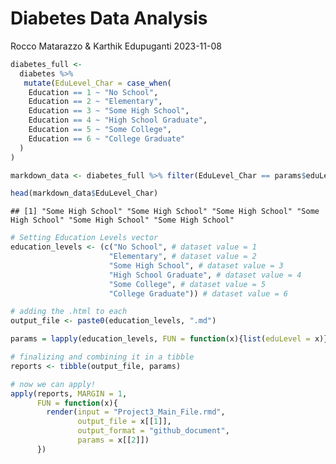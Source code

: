 Diabetes Data Analysis
================
Rocco Matarazzo & Karthik Edupuganti
2023-11-08

``` r
diabetes_full <- 
  diabetes %>% 
   mutate(EduLevel_Char = case_when(
    Education == 1 ~ "No School",
    Education == 2 ~ "Elementary",
    Education == 3 ~ "Some High School",
    Education == 4 ~ "High School Graduate",
    Education == 5 ~ "Some College",
    Education == 6 ~ "College Graduate"
  )
)

markdown_data <- diabetes_full %>% filter(EduLevel_Char == params$eduLevel)

head(markdown_data$EduLevel_Char)
```

    ## [1] "Some High School" "Some High School" "Some High School" "Some High School" "Some High School" "Some High School"

``` r
# Setting Education Levels vector
education_levels <- (c("No School", # dataset value = 1
                      "Elementary", # dataset value = 2
                      "Some High School", # dataset value = 3
                      "High School Graduate", # dataset value = 4
                      "Some College", # dataset value = 5
                      "College Graduate")) # dataset value = 6

# adding the .html to each
output_file <- paste0(education_levels, ".md")

params = lapply(education_levels, FUN = function(x){list(eduLevel = x)})

# finalizing and combining it in a tibble
reports <- tibble(output_file, params)

# now we can apply! 
apply(reports, MARGIN = 1,
      FUN = function(x){
        render(input = "Project3_Main_File.rmd",
               output_file = x[[1]],
               output_format = "github_document",
               params = x[[2]])
      })
```
